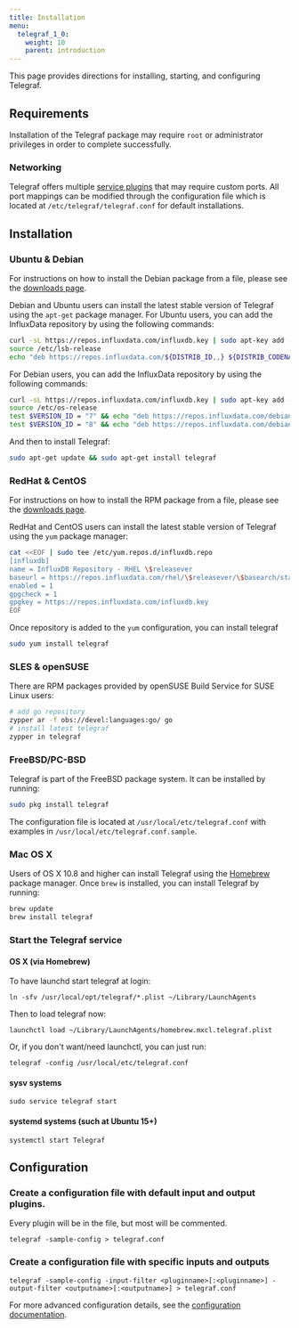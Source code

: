 ```yaml
---
title: Installation
menu:
  telegraf_1_0:
    weight: 10
    parent: introduction
---
```


This page provides directions for installing, starting, and configuring Telegraf.

## Requirements

Installation of the Telegraf package may require `root` or administrator privileges in order to complete successfully.

### Networking

Telegraf offers multiple [service plugins](/telegraf/v1.0/services) that may
require custom ports.
All port mappings can be modified through the configuration file
which is located at `/etc/telegraf/telegraf.conf` for default installations.

## Installation

### Ubuntu & Debian

For instructions on how to install the Debian package from a file, please see the [downloads page](https://influxdata.com/downloads/).

Debian and Ubuntu users can install the latest stable version of Telegraf using the `apt-get` package manager.
For Ubuntu users, you can add the InfluxData repository by using the following commands:

```bash
curl -sL https://repos.influxdata.com/influxdb.key | sudo apt-key add -
source /etc/lsb-release
echo "deb https://repos.influxdata.com/${DISTRIB_ID,,} ${DISTRIB_CODENAME} stable" | sudo tee /etc/apt/sources.list.d/influxdb.list
```

For Debian users, you can add the InfluxData repository by using the following commands:

```bash
curl -sL https://repos.influxdata.com/influxdb.key | sudo apt-key add -
source /etc/os-release
test $VERSION_ID = "7" && echo "deb https://repos.influxdata.com/debian wheezy stable" | sudo tee /etc/apt/sources.list.d/influxdb.list
test $VERSION_ID = "8" && echo "deb https://repos.influxdata.com/debian jessie stable" | sudo tee /etc/apt/sources.list.d/influxdb.list
```

And then to install Telegraf:

```bash
sudo apt-get update && sudo apt-get install telegraf
```

### RedHat & CentOS

For instructions on how to install the RPM package from a file, please see the [downloads page](https://influxdata.com/downloads/).

RedHat and CentOS users can install the latest stable version of Telegraf using the `yum` package manager:

```bash
cat <<EOF | sudo tee /etc/yum.repos.d/influxdb.repo
[influxdb]
name = InfluxDB Repository - RHEL \$releasever
baseurl = https://repos.influxdata.com/rhel/\$releasever/\$basearch/stable
enabled = 1
gpgcheck = 1
gpgkey = https://repos.influxdata.com/influxdb.key
EOF
```

Once repository is added to the `yum` configuration,
you can install telegraf

```bash
sudo yum install telegraf
```

### SLES & openSUSE
There are RPM packages provided by openSUSE Build Service for SUSE Linux users:

```bash
# add go repository
zypper ar -f obs://devel:languages:go/ go
# install latest telegraf
zypper in telegraf
```

### FreeBSD/PC-BSD

Telegraf is part of the FreeBSD package system.
It can be installed by running:

```bash
sudo pkg install telegraf
```

The configuration file is located at `/usr/local/etc/telegraf.conf` with examples in `/usr/local/etc/telegraf.conf.sample`.

### Mac OS X

Users of OS X 10.8 and higher can install Telegraf using the [Homebrew](http://brew.sh/) package manager.
Once `brew` is installed, you can install Telegraf by running:

```bash
brew update
brew install telegraf
```

### Start the Telegraf service

#### OS X (via Homebrew)
To have launchd start telegraf at login:
```
ln -sfv /usr/local/opt/telegraf/*.plist ~/Library/LaunchAgents
```
Then to load telegraf now:
```
launchctl load ~/Library/LaunchAgents/homebrew.mxcl.telegraf.plist
```

Or, if you don't want/need launchctl, you can just run:
```
telegraf -config /usr/local/etc/telegraf.conf
```

#### sysv systems
```
sudo service telegraf start
```

#### systemd systems (such at Ubuntu 15+)
```
systemctl start Telegraf
```

## Configuration

### Create a configuration file with default input and output plugins.

Every plugin will be in the file, but most will be commented.

```
telegraf -sample-config > telegraf.conf
```

### Create a configuration file with specific inputs and outputs
```
telegraf -sample-config -input-filter <pluginname>[:<pluginname>] -output-filter <outputname>[:<outputname>] > telegraf.conf
```

For more advanced configuration details, see the
[configuration documentation](/telegraf/v1.0/administration/configuration/).
